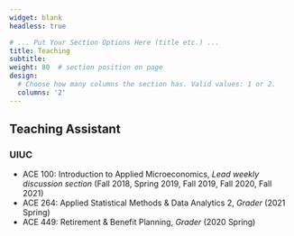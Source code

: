 ```yaml
---
widget: blank
headless: true

# ... Put Your Section Options Here (title etc.) ...
title: Teaching
subtitle:
weight: 80  # section position on page
design:
  # Choose how many columns the section has. Valid values: 1 or 2.
  columns: '2'
---
```


## Teaching Assistant
### UIUC
* ACE 100: Introduction to Applied Microeconomics, _Lead weekly discussion section_ (Fall 2018, Spring 2019, Fall 2019, Fall 2020, Fall 2021)  
* ACE 264: Applied Statistical Methods & Data Analytics 2, _Grader_ (2021 Spring) 
* ACE 449: Retirement & Benefit Planning, _Grader_ (2020 Spring)



